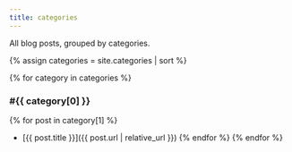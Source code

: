 ```yaml
---
title: categories
---
```


All blog posts, grouped by categories.

{% assign categories = site.categories | sort %}

{% for category in categories %}
<h3>#{{ category[0] }}</h3>

{% for post in category[1] %}
- [{{ post.title }}]({{ post.url | relative_url }})
{% endfor %}
{% endfor %}
